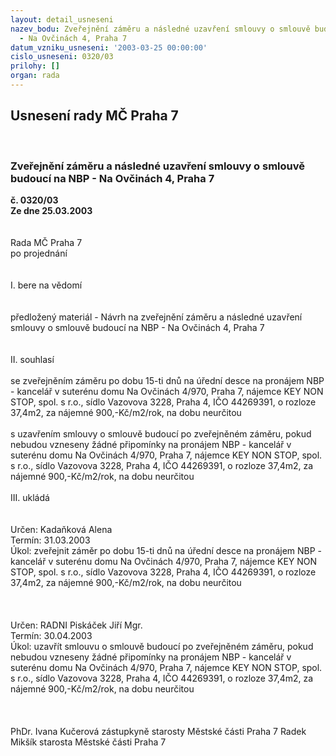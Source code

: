 ```yaml
---
layout: detail_usneseni
nazev_bodu: Zveřejnění záměru a následné uzavření smlouvy o smlouvě budoucí na NBP
  - Na Ovčinách 4, Praha 7
datum_vzniku_usneseni: '2003-03-25 00:00:00'
cislo_usneseni: 0320/03
prilohy: []
organ: rada
---
```

<div id="ucUsn_pList" class="usn">
	<span><h2>Usnesení rady MČ Praha 7 </h2>
<br></span><div class="standBody">
<span><h3>Zveřejnění záměru a následné uzavření smlouvy o smlouvě budoucí na NBP - Na Ovčinách 4, Praha 7</h3></span><div class="center">
		<strong>č. 0320/03</strong><br>
	</div>
<div class="center">
		<strong>Ze dne 25.03.2003</strong><br><br>
	</div>
<br>Rada MČ Praha 7<br>po projednání<br><br><br>I.	bere na vědomí<br><br> <br>předložený materiál - Návrh na zveřejnění záměru a následné uzavření smlouvy o smlouvě budoucí na NBP - Na Ovčinách 4, Praha 7<br><br><br>II.	souhlasí <br><br>se zveřejněním záměru po dobu 15-ti dnů na úřední desce na pronájem NBP -  kancelář v suterénu domu Na Ovčinách 4/970, Praha 7, nájemce KEY  NON  STOP, spol. s r.o., sídlo Vazovova 3228, Praha 4, IČO 44269391, o rozloze 37,4m2, za nájemné  900,-Kč/m2/rok, na dobu neurčitou    <br><br>s uzavřením smlouvy o smlouvě budoucí po zveřejněném záměru, pokud nebudou vzneseny žádné připomínky na pronájem NBP - kancelář v suterénu domu Na Ovčinách 4/970, Praha 7, nájemce KEY  NON  STOP, spol. s r.o., sídlo Vazovova 3228, Praha 4, IČO 44269391, o rozloze 37,4m2, za nájemné  900,-Kč/m2/rok, na dobu neurčitou    <br><br>III.	ukládá <br><br> <br>Určen:	Kadaňková Alena<br>Termín: 31.03.2003<br>Úkol:	zveřejnit záměr po dobu 15-ti dnů na úřední desce na pronájem NBP - kancelář v suterénu domu Na Ovčinách 4/970, Praha 7, nájemce KEY  NON  STOP, spol. s r.o., sídlo Vazovova 3228, Praha 4, IČO 44269391, o rozloze 37,4m2, za nájemné  900,-Kč/m2/rok, na dobu neurčitou <br> <br><br><br>Určen:	RADNI Piskáček Jiří Mgr.<br>Termín: 30.04.2003<br>Úkol:	uzavřít smlouvu o smlouvě budoucí po zveřejněném záměru, pokud nebudou vzneseny žádné připomínky na pronájem NBP - kancelář v suterénu domu Na Ovčinách 4/970, Praha 7, nájemce KEY  NON  STOP, spol. s r.o., sídlo Vazovova 3228, Praha 4, IČO 44269391, o rozloze 37,4m2, za nájemné  900,-Kč/m2/rok, na dobu neurčitou <br> <br> <br>	<br>PhDr. Ivana Kučerová zástupkyně starosty Městské části Praha 7	 Radek Mikšík starosta Městské části Praha 7<br>	<br><br>
</div>
</div>